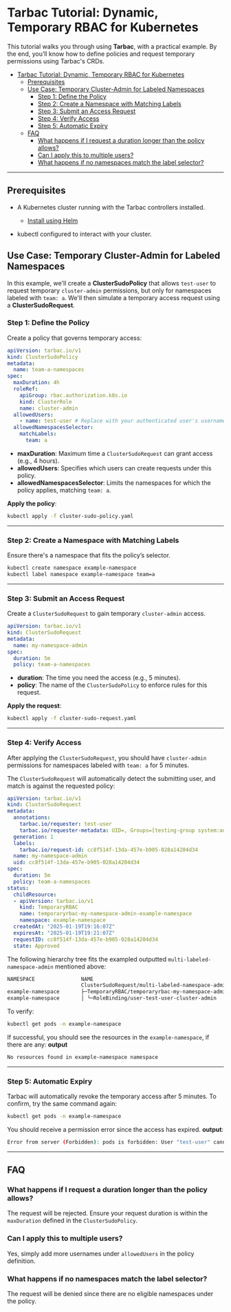# Tarbac Tutorial: Dynamic, Temporary RBAC for Kubernetes

This tutorial walks you through using **Tarbac**, with a practical example. 
By the end, you’ll know how to define policies and request temporary permissions using Tarbac's CRDs.

<!-- TOC -->
* [Tarbac Tutorial: Dynamic, Temporary RBAC for Kubernetes](#tarbac-tutorial--dynamic-temporary-rbac-for-kubernetes)
  * [Prerequisites](#prerequisites)
  * [Use Case: Temporary Cluster-Admin for Labeled Namespaces](#use-case--temporary-cluster-admin-for-labeled-namespaces)
    * [Step 1: Define the Policy](#step-1--define-the-policy)
    * [Step 2: Create a Namespace with Matching Labels](#step-2--create-a-namespace-with-matching-labels)
    * [Step 3: Submit an Access Request](#step-3--submit-an-access-request)
    * [Step 4: Verify Access](#step-4--verify-access)
    * [Step 5: Automatic Expiry](#step-5--automatic-expiry)
  * [FAQ](#faq)
    * [What happens if I request a duration longer than the policy allows?](#what-happens-if-i-request-a-duration-longer-than-the-policy-allows)
    * [Can I apply this to multiple users?](#can-i-apply-this-to-multiple-users)
    * [What happens if no namespaces match the label selector?](#what-happens-if-no-namespaces-match-the-label-selector)
<!-- TOC -->

---

## Prerequisites

- A Kubernetes cluster running with the Tarbac controllers installed.
  - [Install using Helm](https://github.com/guybal/tarbac/blob/main/README.md#install-using-helm)

- kubectl configured to interact with your cluster.

## Use Case: Temporary Cluster-Admin for Labeled Namespaces

In this example, we'll create a **ClusterSudoPolicy** that allows `test-user` to request temporary `cluster-admin` permissions, but only for namespaces labeled with `team: a`. We'll then simulate a temporary access request using a **ClusterSudoRequest**.

### Step 1: Define the Policy

Create a policy that governs temporary access:

```yaml
apiVersion: tarbac.io/v1
kind: ClusterSudoPolicy
metadata:
  name: team-a-namespaces
spec:
  maxDuration: 4h
  roleRef:
    apiGroup: rbac.authorization.k8s.io
    kind: ClusterRole
    name: cluster-admin
  allowedUsers:
    - name: test-user # Replace with your authenticated user's username 
  allowedNamespacesSelector:
    matchLabels:
      team: a
```

- **maxDuration**: Maximum time a `ClusterSudoRequest` can grant access (e.g., 4 hours).
- **allowedUsers**: Specifies which users can create requests under this policy.
- **allowedNamespacesSelector**: Limits the namespaces for which the policy applies, matching `team: a`.

**Apply the policy**:
```bash
kubectl apply -f cluster-sudo-policy.yaml
```

---

### Step 2: Create a Namespace with Matching Labels

Ensure there's a namespace that fits the policy’s selector.

```bash
kubectl create namespace example-namespace
kubectl label namespace example-namespace team=a
```

---

### Step 3: Submit an Access Request

Create a `ClusterSudoRequest` to gain temporary `cluster-admin` access.

```yaml
apiVersion: tarbac.io/v1
kind: ClusterSudoRequest
metadata:
  name: my-namespace-admin
spec:
  duration: 5m
  policy: team-a-namespaces
```

- **duration**: The time you need the access (e.g., 5 minutes).
- **policy**: The name of the `ClusterSudoPolicy` to enforce rules for this request.

**Apply the request**:
```bash
kubectl apply -f cluster-sudo-request.yaml
```

---

### Step 4: Verify Access

After applying the `ClusterSudoRequest`, you should have `cluster-admin` permissions for namespaces labeled with `team: a` for 5 minutes.


The `ClusterSudoRequest` will automatically detect the submitting user, and match is against the requested policy:
```yaml
apiVersion: tarbac.io/v1
kind: ClusterSudoRequest
metadata:
  annotations:
    tarbac.io/requester: test-user
    tarbac.io/requester-metadata: UID=, Groups=[testing-group system:authenticated]
  generation: 1
  labels:
    tarbac.io/request-id: cc8f514f-13da-457e-b905-028a14204d34
  name: my-namespace-admin
  uid: cc8f514f-13da-457e-b905-028a14204d34
spec:
  duration: 5m
  policy: team-a-namespaces
status:
  childResource:
  - apiVersion: tarbac.io/v1
    kind: TemporaryRBAC
    name: temporaryrbac-my-namespace-admin-example-namespace
    namespace: example-namespace
  createdAt: "2025-01-19T19:16:07Z"
  expiresAt: "2025-01-19T19:21:07Z"
  requestID: cc8f514f-13da-457e-b905-028a14204d34
  state: Approved
```

The following hierarchy tree fits the exampled outputted `multi-labeled-namespace-admin` mentioned above:
```bash
NAMESPACE               NAME                                                                 READY  REASON  AGE
                        ClusterSudoRequest/multi-labeled-namespace-admin                     -              2m7s
example-namespace       ├─TemporaryRBAC/temporaryrbac-my-namespace-admin-example-namespace   -              2m7s
example-namespace       │ └─RoleBinding/user-test-user-cluster-admin                         -              2m7s
```

To verify:
```bash
kubectl get pods -n example-namespace
```

If successful, you should see the resources in the `example-namespace`, if there are any:
**output**
```bash
No resources found in example-namespace namespace
```


---

### Step 5: Automatic Expiry

Tarbac will automatically revoke the temporary access after 5 minutes. To confirm, try the same command again:

```bash
kubectl get pods -n example-namespace 
```

You should receive a permission error since the access has expired.
**output**:
```bash
Error from server (Forbidden): pods is forbidden: User "test-user" cannot list resource "pods" in API group "" in the namespace "example-namespace"
```
---

## FAQ

### What happens if I request a duration longer than the policy allows?
The request will be rejected. Ensure your request duration is within the `maxDuration` defined in the `ClusterSudoPolicy`.

### Can I apply this to multiple users?
Yes, simply add more usernames under `allowedUsers` in the policy definition.

### What happens if no namespaces match the label selector?
The request will be denied since there are no eligible namespaces under the policy.

